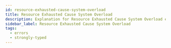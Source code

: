 ```yaml
---
id: resource-exhausted-cause-system-overload
title: Resource Exhausted Cause System Overload
description: Explanation for Resource Exhausted Cause System Overload error message, and how to fix it.
sidebar_label: Resource Exhausted Cause System Overload
tags:
  - errors
  - strongly-typed
---
```

